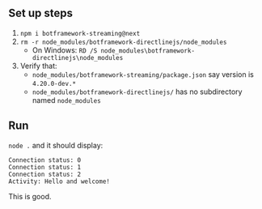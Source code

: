 ## Set up steps

1. `npm i botframework-streaming@next`
1. `rm -r node_modules/botframework-directlinejs/node_modules`
   - On Windows: `RD /S node_modules\botframework-directlinejs\node_modules`
1. Verify that:
   - `node_modules/botframework-streaming/package.json` say version is `4.20.0-dev.*`
   - `node_modules/botframework-directlinejs/` has no subdirectory named `node_modules`

## Run

`node .` and it should display:

```
Connection status: 0
Connection status: 1
Connection status: 2
Activity: Hello and welcome!
```

This is good.
